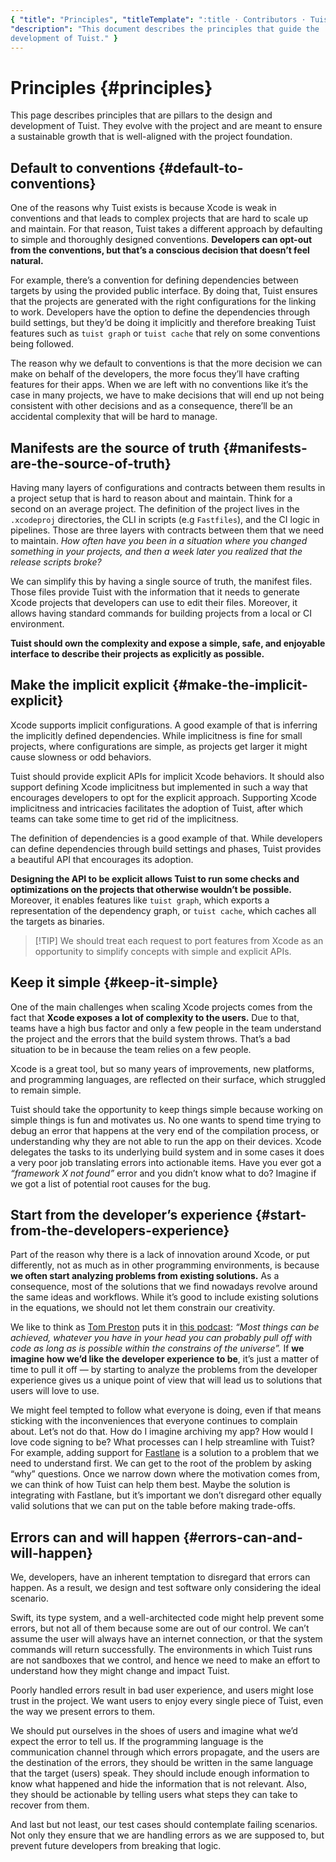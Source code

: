 ```yaml
---
{ "title": "Principles", "titleTemplate": ":title · Contributors · Tuist",
"description": "This document describes the principles that guide the
development of Tuist." }
---
```

# Principles {#principles}

This page describes principles that are pillars to the design and development of
Tuist. They evolve with the project and are meant to ensure a sustainable growth
that is well-aligned with the project foundation.

## Default to conventions {#default-to-conventions}

One of the reasons why Tuist exists is because Xcode is weak in conventions and
that leads to complex projects that are hard to scale up and maintain. For that
reason, Tuist takes a different approach by defaulting to simple and thoroughly
designed conventions. **Developers can opt-out from the conventions, but that’s
a conscious decision that doesn’t feel natural.**

For example, there’s a convention for defining dependencies between targets by
using the provided public interface. By doing that, Tuist ensures that the
projects are generated with the right configurations for the linking to work.
Developers have the option to define the dependencies through build settings,
but they’d be doing it implicitly and therefore breaking Tuist features such as
`tuist graph` or `tuist cache` that rely on some conventions being followed.

The reason why we default to conventions is that the more decision we can make
on behalf of the developers, the more focus they’ll have crafting features for
their apps. When we are left with no conventions like it’s the case in many
projects, we have to make decisions that will end up not being consistent with
other decisions and as a consequence, there’ll be an accidental complexity that
will be hard to manage.

## Manifests are the source of truth {#manifests-are-the-source-of-truth}

Having many layers of configurations and contracts between them results in a
project setup that is hard to reason about and maintain. Think for a second on
an average project. The definition of the project lives in the `.xcodeproj`
directories, the CLI in scripts (e.g `Fastfiles`), and the CI logic in
pipelines. Those are three layers with contracts between them that we need to
maintain. *How often have you been in a situation where you changed something in
your projects, and then a week later you realized that the release scripts
broke?*

We can simplify this by having a single source of truth, the manifest files.
Those files provide Tuist with the information that it needs to generate Xcode
projects that developers can use to edit their files. Moreover, it allows having
standard commands for building projects from a local or CI environment.

**Tuist should own the complexity and expose a simple, safe, and enjoyable
interface to describe their projects as explicitly as possible.**

## Make the implicit explicit {#make-the-implicit-explicit}

Xcode supports implicit configurations. A good example of that is inferring the
implicitly defined dependencies. While implicitness is fine for small projects,
where configurations are simple, as projects get larger it might cause slowness
or odd behaviors.

Tuist should provide explicit APIs for implicit Xcode behaviors. It should also
support defining Xcode implicitness but implemented in such a way that
encourages developers to opt for the explicit approach. Supporting Xcode
implicitness and intricacies facilitates the adoption of Tuist, after which
teams can take some time to get rid of the implicitness.

The definition of dependencies is a good example of that. While developers can
define dependencies through build settings and phases, Tuist provides a
beautiful API that encourages its adoption.

**Designing the API to be explicit allows Tuist to run some checks and
optimizations on the projects that otherwise wouldn’t be possible.** Moreover,
it enables features like `tuist graph`, which exports a representation of the
dependency graph, or `tuist cache`, which caches all the targets as binaries.

> [!TIP] We should treat each request to port features from Xcode as an
> opportunity to simplify concepts with simple and explicit APIs.

## Keep it simple {#keep-it-simple}

One of the main challenges when scaling Xcode projects comes from the fact that
**Xcode exposes a lot of complexity to the users.** Due to that, teams have a
high bus factor and only a few people in the team understand the project and the
errors that the build system throws. That’s a bad situation to be in because the
team relies on a few people.

Xcode is a great tool, but so many years of improvements, new platforms, and
programming languages, are reflected on their surface, which struggled to remain
simple.

Tuist should take the opportunity to keep things simple because working on
simple things is fun and motivates us. No one wants to spend time trying to
debug an error that happens at the very end of the compilation process, or
understanding why they are not able to run the app on their devices. Xcode
delegates the tasks to its underlying build system and in some cases it does a
very poor job translating errors into actionable items. Have you ever got a
*“framework X not found”* error and you didn’t know what to do? Imagine if we
got a list of potential root causes for the bug.

## Start from the developer’s experience {#start-from-the-developers-experience}

Part of the reason why there is a lack of innovation around Xcode, or put
differently, not as much as in other programming environments, is because **we
often start analyzing problems from existing solutions.** As a consequence, most
of the solutions that we find nowadays revolve around the same ideas and
workflows. While it’s good to include existing solutions in the equations, we
should not let them constrain our creativity.

We like to think as [Tom Preston](https://tom.preston-werner.com/) puts it in
[this podcast](https://tom.preston-werner.com/): *“Most things can be achieved,
whatever you have in your head you can probably pull off with code as long as is
possible within the constrains of the universe”.* If **we imagine how we’d like
the developer experience to be**, it’s just a matter of time to pull it off — by
starting to analyze the problems from the developer experience gives us a unique
point of view that will lead us to solutions that users will love to use.

We might feel tempted to follow what everyone is doing, even if that means
sticking with the inconveniences that everyone continues to complain about.
Let’s not do that. How do I imagine archiving my app? How would I love code
signing to be? What processes can I help streamline with Tuist? For example,
adding support for [Fastlane](https://fastlane.tools/) is a solution to a
problem that we need to understand first. We can get to the root of the problem
by asking “why” questions. Once we narrow down where the motivation comes from,
we can think of how Tuist can help them best. Maybe the solution is integrating
with Fastlane, but it’s important we don’t disregard other equally valid
solutions that we can put on the table before making trade-offs.

## Errors can and will happen {#errors-can-and-will-happen}

We, developers, have an inherent temptation to disregard that errors can happen.
As a result, we design and test software only considering the ideal scenario.

Swift, its type system, and a well-architected code might help prevent some
errors, but not all of them because some are out of our control. We can’t assume
the user will always have an internet connection, or that the system commands
will return successfully. The environments in which Tuist runs are not sandboxes
that we control, and hence we need to make an effort to understand how they
might change and impact Tuist.

Poorly handled errors result in bad user experience, and users might lose trust
in the project. We want users to enjoy every single piece of Tuist, even the way
we present errors to them.

We should put ourselves in the shoes of users and imagine what we’d expect the
error to tell us. If the programming language is the communication channel
through which errors propagate, and the users are the destination of the errors,
they should be written in the same language that the target (users) speak. They
should include enough information to know what happened and hide the information
that is not relevant. Also, they should be actionable by telling users what
steps they can take to recover from them.

And last but not least, our test cases should contemplate failing scenarios. Not
only they ensure that we are handling errors as we are supposed to, but prevent
future developers from breaking that logic.
